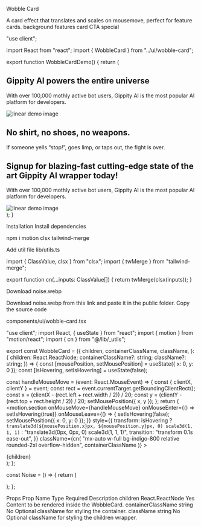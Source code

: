 Wobble Card

A card effect that translates and scales on mousemove, perfect for feature cards.
background
features
card
CTA
special

"use client";

import React from "react";
import { WobbleCard } from "../ui/wobble-card";

export function WobbleCardDemo() {
return (
<div className="grid grid-cols-1 lg:grid-cols-3 gap-4 max-w-7xl mx-auto w-full">
<WobbleCard
        containerClassName="col-span-1 lg:col-span-2 h-full bg-pink-800 min-h-[500px] lg:min-h-[300px]"
        className=""
      >
<div className="max-w-xs">
<h2 className="text-left text-balance text-base md:text-xl lg:text-3xl font-semibold tracking-[-0.015em] text-white">
Gippity AI powers the entire universe
</h2>
<p className="mt-4 text-left  text-base/6 text-neutral-200">
With over 100,000 mothly active bot users, Gippity AI is the most
popular AI platform for developers.
</p>
</div>
<img
          src="/linear.webp"
          width={500}
          height={500}
          alt="linear demo image"
          className="absolute -right-4 lg:-right-[40%] grayscale filter -bottom-10 object-contain rounded-2xl"
        />
</WobbleCard>
<WobbleCard containerClassName="col-span-1 min-h-[300px]">
<h2 className="max-w-80  text-left text-balance text-base md:text-xl lg:text-3xl font-semibold tracking-[-0.015em] text-white">
No shirt, no shoes, no weapons.
</h2>
<p className="mt-4 max-w-[26rem] text-left  text-base/6 text-neutral-200">
If someone yells “stop!”, goes limp, or taps out, the fight is over.
</p>
</WobbleCard>
<WobbleCard containerClassName="col-span-1 lg:col-span-3 bg-blue-900 min-h-[500px] lg:min-h-[600px] xl:min-h-[300px]">
<div className="max-w-sm">
<h2 className="max-w-sm md:max-w-lg  text-left text-balance text-base md:text-xl lg:text-3xl font-semibold tracking-[-0.015em] text-white">
Signup for blazing-fast cutting-edge state of the art Gippity AI
wrapper today!
</h2>
<p className="mt-4 max-w-[26rem] text-left  text-base/6 text-neutral-200">
With over 100,000 mothly active bot users, Gippity AI is the most
popular AI platform for developers.
</p>
</div>
<img
          src="/linear.webp"
          width={500}
          height={500}
          alt="linear demo image"
          className="absolute -right-10 md:-right-[40%] lg:-right-[20%] -bottom-10 object-contain rounded-2xl"
        />
</WobbleCard>
</div>
);
}

Installation
Install dependencies

npm i motion clsx tailwind-merge

Add util file
lib/utils.ts

import { ClassValue, clsx } from "clsx";
import { twMerge } from "tailwind-merge";

export function cn(...inputs: ClassValue[]) {
return twMerge(clsx(inputs));
}

Download noise.webp

Download noise.webp from this link and paste it in the public folder.
Copy the source code

components/ui/wobble-card.tsx

"use client";
import React, { useState } from "react";
import { motion } from "motion/react";
import { cn } from "@/lib/\_utils";

export const WobbleCard = ({
children,
containerClassName,
className,
}: {
children: React.ReactNode;
containerClassName?: string;
className?: string;
}) => {
const [mousePosition, setMousePosition] = useState({ x: 0, y: 0 });
const [isHovering, setIsHovering] = useState(false);

const handleMouseMove = (event: React.MouseEvent<HTMLElement>) => {
const { clientX, clientY } = event;
const rect = event.currentTarget.getBoundingClientRect();
const x = (clientX - (rect.left + rect.width / 2)) / 20;
const y = (clientY - (rect.top + rect.height / 2)) / 20;
setMousePosition({ x, y });
};
return (
<motion.section
onMouseMove={handleMouseMove}
onMouseEnter={() => setIsHovering(true)}
onMouseLeave={() => {
setIsHovering(false);
setMousePosition({ x: 0, y: 0 });
}}
style={{
        transform: isHovering
          ? `translate3d(${mousePosition.x}px, ${mousePosition.y}px, 0) scale3d(1, 1, 1)`
          : "translate3d(0px, 0px, 0) scale3d(1, 1, 1)",
        transition: "transform 0.1s ease-out",
      }}
className={cn(
"mx-auto w-full bg-indigo-800 relative rounded-2xl overflow-hidden",
containerClassName
)} >
<div
className="relative h-full [background-image:radial-gradient(88%_100%_at_top,rgba(255,255,255,0.5),rgba(255,255,255,0))] sm:mx-0 sm:rounded-2xl overflow-hidden"
style={{
          boxShadow:
            "0 10px 32px rgba(34, 42, 53, 0.12), 0 1px 1px rgba(0, 0, 0, 0.05), 0 0 0 1px rgba(34, 42, 53, 0.05), 0 4px 6px rgba(34, 42, 53, 0.08), 0 24px 108px rgba(47, 48, 55, 0.10)",
        }} >
<motion.div
style={{
            transform: isHovering
              ? `translate3d(${-mousePosition.x}px, ${-mousePosition.y}px, 0) scale3d(1.03, 1.03, 1)`
              : "translate3d(0px, 0px, 0) scale3d(1, 1, 1)",
            transition: "transform 0.1s ease-out",
          }}
className={cn("h-full px-4 py-20 sm:px-10", className)} >
<Noise />
{children}
</motion.div>
</div>
</motion.section>
);
};

const Noise = () => {
return (
<div
className="absolute inset-0 w-full h-full scale-[1.2] transform opacity-10 [mask-image:radial-gradient(#fff,transparent,75%)]"
style={{
        backgroundImage: "url(/noise.webp)",
        backgroundSize: "30%",
      }} ></div>
);
};

Props
Prop Name Type Required Description
children React.ReactNode Yes Content to be rendered inside the WobbleCard.
containerClassName string No Optional className for styling the container.
className string No Optional className for styling the children wrapper.
